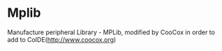 Mplib
=====

Manufacture peripheral Library - MPLib, modified by CooCox in order to add to CoIDE(http://www.coocox.org)
